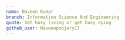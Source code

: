 ```yaml
---
name: Naveen Kumar
branch: Information Science And Engineering
quote: Get busy living or get busy dying
github_user: Naveenpoojary17
---
```

